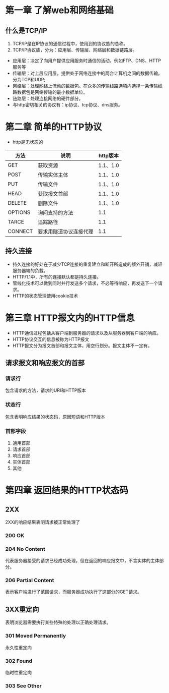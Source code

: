 # 第一章 了解web和网络基础
## 什么是TCP/IP
1. TCP/IP是在IP协议的通信过程中，使用到的协议族的总称。
2. TCP/IP协议族，分为：应用层、传输层、网络层和数据链路层。
- 应用层：决定了向用户提供应用服务时通信的活动。例如FTP、DNS、HTTP服务等
- 传输层：对上层应用层，提供处于网络连接中的两台计算机之间的数据传输。分为TCP和UDP;
- 网络层：处理网络上流动的数据包。在众多的传输线路选项内选择一条传输线路数据包是网络传输的最小数据单位。
- 链路层：处理连接网络的硬件部分。
- 与http密切相关的协议有：ip协议、tcp协议、dns服务。

# 第二章 简单的HTTP协议

- http是无状态的

|方法|说明|http版本|
|----|--------|-----|
|GET|获取资源|1.1、1.0|
|POST|传输实体主体|1.1、1.0|
|PUT|传输文件|1.1、1.0|
|HEAD|获取报文首部|1.1、1.0|
|DELETE|删除文件|1.1、1.0|
|OPTIONS|询问支持的方法|1.1|
|TARCE|追踪路径|1.1|
|CONNECT|要求用隧道协议连接代理|1.1|

## 持久连接

- 持久连接的好处在于减少TCP连接的重复建立和断开所造成的额外开销，减轻服务器端的负载。
- HTTP/1.1中，所有的连接默认都是持久连接。
- 管线化技术可以做到同时并行发送多个请求，不必等待响应，再发送下一个请求。
- HTTP的状态管理使用cookie技术

# 第三章 HTTP报文内的HTTP信息
- HTTP通信过程包括从客户端到服务器的请求以及从服务器到客户端的响应。
- HTTP协议交互的信息被称为HTTP报文
- HTTP报文分为报文首部和报文主体，用空行划分。报文主体不一定有。

## 请求报文和响应报文的首部

### 请求行
包含请求的方法，请求的URI和HTTP版本
### 状态行
包含表明响应结果的状态码，原因短语和HTTP版本
### 首部字段
1. 通用首部
2. 请求首部
3. 响应首部
4. 实体首部
5. 其他

# 第四章 返回结果的HTTP状态码
## 2XX
2XX的响应结果表明请求被正常处理了
### 200 OK
### 204 No Content
代表服务器接受的请求已经成功处理，但在返回的响应报文中，不含实体的主体部分。
### 206 Partial Content
表示客户端进行了范围请求，而服务器成功执行了这部分的GET请求。
## 3XX重定向
表明浏览器需要执行某些特殊的处理以正确处理请求。
### 301 Moved Permanently
永久性重定向
### 302 Found
临时性重定向
### 303 See Other